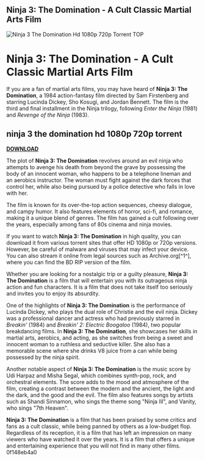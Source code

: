 ## Ninja 3: The Domination - A Cult Classic Martial Arts Film

 
![Ninja 3 The Domination Hd 1080p 720p Torrent __TOP__](https://encrypted-tbn0.gstatic.com/images?q=tbn:ANd9GcS1xaZrR5FBcT5q4NFMzTJZM-9uC8FmsmHMdi-SKWk_jhcJWX-VoFqTspNF)

 
# Ninja 3: The Domination - A Cult Classic Martial Arts Film
 
If you are a fan of martial arts films, you may have heard of **Ninja 3: The Domination**, a 1984 action-fantasy film directed by Sam Firstenberg and starring Lucinda Dickey, Sho Kosugi, and Jordan Bennett. The film is the third and final installment in the Ninja trilogy, following *Enter the Ninja* (1981) and *Revenge of the Ninja* (1983).
 
## ninja 3 the domination hd 1080p 720p torrent


[**DOWNLOAD**](https://www.google.com/url?q=https%3A%2F%2Fssurll.com%2F2tKFnF&sa=D&sntz=1&usg=AOvVaw3V0Apl4ikkE9Qy2KX0MTIm)

 
The plot of **Ninja 3: The Domination** revolves around an evil ninja who attempts to avenge his death from beyond the grave by possessing the body of an innocent woman, who happens to be a telephone lineman and an aerobics instructor. The woman must fight against the dark forces that control her, while also being pursued by a police detective who falls in love with her.
 
The film is known for its over-the-top action sequences, cheesy dialogue, and campy humor. It also features elements of horror, sci-fi, and romance, making it a unique blend of genres. The film has gained a cult following over the years, especially among fans of 80s cinema and ninja movies.
 
If you want to watch **Ninja 3: The Domination** in high quality, you can download it from various torrent sites that offer HD 1080p or 720p versions. However, be careful of malware and viruses that may infect your device. You can also stream it online from legal sources such as Archive.org[^1^], where you can find the BD RIP version of the film.
 
Whether you are looking for a nostalgic trip or a guilty pleasure, **Ninja 3: The Domination** is a film that will entertain you with its outrageous ninja action and fun characters. It is a film that does not take itself too seriously and invites you to enjoy its absurdity.
  
One of the highlights of **Ninja 3: The Domination** is the performance of Lucinda Dickey, who plays the dual role of Christie and the evil ninja. Dickey was a professional dancer and actress who had previously starred in *Breakin'* (1984) and *Breakin' 2: Electric Boogaloo* (1984), two popular breakdancing films. In **Ninja 3: The Domination**, she showcases her skills in martial arts, aerobics, and acting, as she switches from being a sweet and innocent woman to a ruthless and seductive killer. She also has a memorable scene where she drinks V8 juice from a can while being possessed by the ninja spirit.
 
Another notable aspect of **Ninja 3: The Domination** is the music score by Udi Harpaz and Misha Segal, which combines synth-pop, rock, and orchestral elements. The score adds to the mood and atmosphere of the film, creating a contrast between the modern and the ancient, the light and the dark, and the good and the evil. The film also features songs by artists such as Shandi Sinnamon, who sings the theme song "Ninja III", and Vanity, who sings "7th Heaven".
 
**Ninja 3: The Domination** is a film that has been praised by some critics and fans as a cult classic, while being panned by others as a low-budget flop. Regardless of its reception, it is a film that has left an impression on many viewers who have watched it over the years. It is a film that offers a unique and entertaining experience that you will not find in many other films.
 0f148eb4a0
